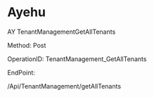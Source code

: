 #     Ayehu


AY TenantManagementGetAllTenants

Method: Post

OperationID: TenantManagement_GetAllTenants

EndPoint:

/Api/TenantManagement/getAllTenants
